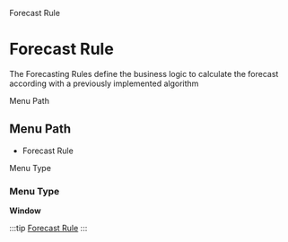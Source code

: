 
Forecast Rule
# Forecast Rule


The Forecasting Rules define the business logic to calculate the forecast according with a previously implemented algorithm

Menu Path
## Menu Path



- Forecast Rule

Menu Type
### Menu Type

**Window**


:::tip
[Forecast Rule](functional-guide/window/window-forecast-rule.md)
:::